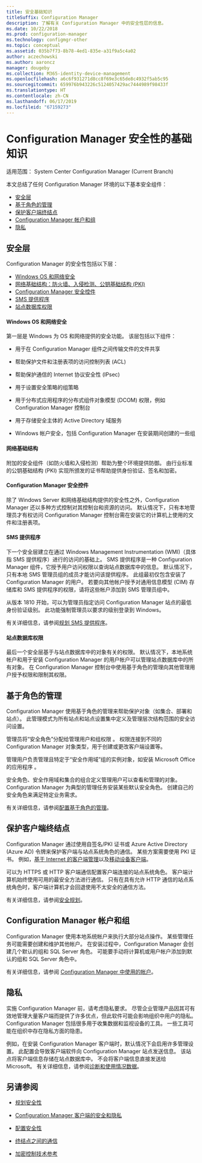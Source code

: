 ```yaml
---
title: 安全基础知识
titleSuffix: Configuration Manager
description: 了解有关 Configuration Manager 中的安全性层的信息。
ms.date: 10/22/2018
ms.prod: configuration-manager
ms.technology: configmgr-other
ms.topic: conceptual
ms.assetid: 035b7f73-8b78-4ed1-835e-a31f9a5c4a02
author: aczechowski
ms.author: aaroncz
manager: dougeby
ms.collection: M365-identity-device-management
ms.openlocfilehash: a6c6f931271d8cc8f69e3c65de8c4932f5ab5c95
ms.sourcegitcommit: 659976b943226c5124057429ac7444989f98433f
ms.translationtype: HT
ms.contentlocale: zh-CN
ms.lasthandoff: 06/17/2019
ms.locfileid: "67159273"
---
```

# <a name="fundamentals-of-security-for-configuration-manager"></a>Configuration Manager 安全性的基础知识

适用范围：  System Center Configuration Manager (Current Branch)

本文总结了任何 Configuration Manager 环境的以下基本安全组件：
- [安全层](#bkmk_layers)
- [基于角色的管理](#bkmk_rba)
- [保护客户端终结点](#bkmk_endpoints)
- [Configuration Manager 帐户和组](#bkmk_accounts)
- [隐私](#bkmk_privacy)

## <a name="bkmk_layers"></a> 安全层

Configuration Manager 的安全性包括以下层： 
- [Windows OS 和网络安全](#bkmk_layer-windows)
- [网络基础结构：防火墙、入侵检测、公钥基础结构 (PKI)](#bkmk_layer-network)
- [Configuration Manager 安全控件](#bkmk_layer-cm)
- [SMS 提供程序](#bkmk_layer-provider)
- [站点数据库权限](#bkmk_layer-db)

#### <a name="bkmk_layer-windows"></a> Windows OS 和网络安全
第一层是 Windows 为 OS 和网络提供的安全功能。 该层包括以下组件：  

-   用于在 Configuration Manager 组件之间传输文件的文件共享  

-   帮助保护文件和注册表项的访问控制列表 (ACL)  

-   帮助保护通信的 Internet 协议安全性 (IPsec)  

-   用于设置安全策略的组策略  

-   用于分布式应用程序的分布式组件对象模型 (DCOM) 权限，例如 Configuration Manager 控制台  

-   用于存储安全主体的 Active Directory 域服务  

-   Windows 帐户安全，包括 Configuration Manager 在安装期间创建的一些组  

#### <a name="bkmk_layer-network"></a> 网络基础结构

附加的安全组件（如防火墙和入侵检测）帮助为整个环境提供防御。 由行业标准的公钥基础结构 (PKI) 实现所颁发的证书帮助提供身份验证、签名和加密。  

#### <a name="bkmk_layer-cm"></a> Configuration Manager 安全控件

除了 Windows Server 和网络基础结构提供的安全性之外，Configuration Manager 还以多种方式控制对其控制台和资源的访问。 默认情况下，只有本地管理员才有权访问 Configuration Manager 控制台需在安装它的计算机上使用的文件和注册表项。  

#### <a name="bkmk_layer-provider"></a> SMS 提供程序

下一个安全层建立在通过 Windows Management Instrumentation (WMI)（具体指 SMS 提供程序）进行的访问的基础上。 SMS 提供程序是一种 Configuration Manager 组件，它授予用户访问权限以查询站点数据库中的信息。 默认情况下，只有本地 SMS 管理员组的成员才能访问该提供程序。 此组最初仅包含安装了 Configuration Manager 的用户。 若要向其他帐户授予对通用信息模型 (CIM) 存储库和 SMS 提供程序的权限，请将这些帐户添加到 SMS 管理员组中。  

从版本 1810 开始，可以为管理员指定访问 Configuration Manager 站点的最低身份验证级别。 此功能强制管理员以要求的级别登录到 Windows。 <!--1357013-->  

有关详细信息，请参阅[规划 SMS 提供程序](/sccm/core/plan-design/hierarchy/plan-for-the-sms-provider)。

#### <a name="bkmk_layer-db"></a> 站点数据库权限

最后一个安全层基于与站点数据库中的对象有关的权限。 默认情况下，本地系统帐户和用于安装 Configuration Manager 的用户帐户可以管理站点数据库中的所有对象。 在 Configuration Manager 控制台中使用基于角色的管理向其他管理用户授予权限和限制其权限。  



## <a name="bkmk_rba"></a>基于角色的管理  

 Configuration Manager 使用基于角色的管理来帮助保护对象（如集合、部署和站点）。 此管理模式为所有站点和站点设置集中定义及管理层次结构范围的安全访问设置。 

 管理员将“安全角色”分配给管理用户和组权限  。 权限连接到不同的 Configuration Manager 对象类型，用于创建或更改客户端设置等。 

 管理用户负责管理且特定于“安全作用域”组的实例对象，如安装 Microsoft Office 的应用程序  。 

 安全角色、安全作用域和集合的组合定义管理用户可以查看和管理的对象。 Configuration Manager 为典型的管理任务安装某些默认安全角色。 创建自己的安全角色来满足特定业务需求。  

 有关详细信息，请参阅[配置基于角色的管理](/sccm/core/servers/deploy/configure/configure-role-based-administration)。  



## <a name="bkmk_endpoints"></a> 保护客户端终结点  

 Configuration Manager 通过使用自签名/PKI 证书或 Azure Active Directory (Azure AD) 令牌来保护客户端与站点系统角色的通信。 某些方案需要使用 PKI 证书。 例如，[基于 Internet 的客户端管理](/sccm/core/clients/manage/plan-internet-based-client-management)以及[移动设备客户端](/sccm/mdm/plan-design/plan-on-premises-mdm)。  

 可以为 HTTPS 或 HTTP 客户端通信配置客户端连接的站点系统角色。 客户端计算机始终使用可用的最安全方法进行通信。 只有在具有允许 HTTP 通信的站点系统角色时，客户端计算机才会回退使用不太安全的通信方法。  

 有关详细信息，请参阅[安全规划](/sccm/core/plan-design/security/plan-for-security)。



## <a name="bkmk_accounts"></a> Configuration Manager 帐户和组  

 Configuration Manager 使用本地系统帐户来执行大部分站点操作。 某些管理任务可能需要创建和维护其他帐户。 在安装过程中，Configuration Manager 会创建几个默认的组和 SQL Server 角色。 可能要手动将计算机或用户帐户添加到默认的组和 SQL Server 角色中。  

 有关详细信息，请参阅 [Configuration Manager 中使用的帐户](/sccm/core/plan-design/hierarchy/accounts)。  



## <a name="bkmk_privacy"></a> 隐私  

 实施 Configuration Manager 前，请考虑隐私要求。 尽管企业管理产品因其可有效地管理大量客户端而提供了许多优点，但此软件可能会影响组织中用户的隐私。 Configuration Manager 包括很多用于收集数据和监视设备的工具。 一些工具可能在组织中存在隐私方面的隐患。  

 例如，在安装 Configuration Manager 客户端时，默认情况下会启用许多管理设置。 此配置会导致客户端软件向 Configuration Manager 站点发送信息。 该站点将客户端信息存储在站点数据库中。 不会将客户端信息直接发送给 Microsoft。 有关详细信息，请参阅[诊断和使用情况数据](/sccm/core/plan-design/diagnostics/diagnostics-and-usage-data)。



## <a name="see-also"></a>另请参阅

- [规划安全性](/sccm/core/plan-design/security/plan-for-security)  

- [Configuration Manager 客户端的安全和隐私](/sccm/core/clients/deploy/plan/security-and-privacy-for-clients)  

- [配置安全性](/sccm/core/plan-design/security/configure-security)   

- [终结点之间的通信](/sccm/core/plan-design/hierarchy/communications-between-endpoints)  

- [加密控制技术参考](/sccm/core/plan-design/security/cryptographic-controls-technical-reference)  

